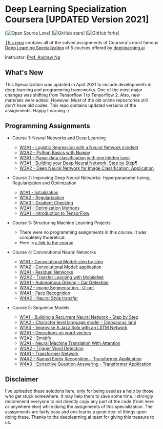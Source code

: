 # Deep Learning Specialization Coursera [UPDATED Version 2021]
[![Open Source Love](https://badges.frapsoft.com/os/v1/open-source.svg?v=103)]
[![GitHub stars](https://img.shields.io/github/stars/abdur75648/Deep-Learning-Specialization-Coursera.svg?style=social&label=Star&maxAge=2592000)]
[![GitHub forks](https://img.shields.io/github/forks/abdur75648/Deep-Learning-Specialization-Coursera.svg?style=social&label=Fork&maxAge=2592000)]

[This repo](https://github.com/abdur75648/Deep-Learning-Specialization-Coursera) contains all of the solved assignments of Coursera's most famous [Deep Learning Specialization](https://www.coursera.org/specializations/deep-learning) of 5 courses offered by [deeplearning.ai](www.deeplearning.ai)

Instructor: [Prof. Andrew Ng](www.andrewng.org)

## What's New
This Specialization was updated in April 2021 to include developments in deep learning and programming frameworks. One of the most major changes was shifting from Tensorflow 1 to Tensorflow 2. Also, new materials were added.
However, Most of the old online repositories still don't have old codes.
This repo contains updated versions of the assignments.
Happy Learning :)

## Programming Assignments
- Course 1: Neural Networks and Deep Learning

  - [W2A1 - Logistic Regression with a Neural Network mindset](https://github.com/abdur75648/Deep-Learning-Specialization-Coursera/tree/main/Neural%20Networks%20and%20Deep%20Learning/Week2/Logistic%20Regression%20as%20a%20Neural%20Network)
  - [W2A2 - Python Basics with Numpy](https://github.com/abdur75648/Deep-Learning-Specialization-Coursera/tree/main/Neural%20Networks%20and%20Deep%20Learning/Week2/Python%20Basics%20with%20Numpy)
  - [W3A1 - Planar data classification with one hidden layer](https://github.com/abdur75648/Deep-Learning-Specialization-Coursera/tree/main/Neural%20Networks%20and%20Deep%20Learning/Week3/Planar%20data%20classification%20with%20one%20hidden%20layer)
  - [W3A1 - Building your Deep Neural Network: Step by Step¶](https://github.com/abdur75648/Deep-Learning-Specialization-Coursera/tree/main/Neural%20Networks%20and%20Deep%20Learning/Week4/Building%20your%20Deep%20Neural%20Network%20-%20Step%20by%20Step)
  - [W3A2 - Deep Neural Network for Image Classification: Application](https://github.com/abdur75648/Deep-Learning-Specialization-Coursera/tree/main/Neural%20Networks%20and%20Deep%20Learning/Week4/Deep%20Neural%20Network%20Application_%20Image%20Classification)

- Course 2: Improving Deep Neural Networks: Hyperparameter tuning, Regularization and Optimization

  - [W1A1 - Initialization](https://github.com/abdur75648/Deep-Learning-Specialization-Coursera/tree/main/Improving%20Deep%20Neural%20Networks:%20Hyperparameter%20tuning%2C%20Regularization%20and%20Optimization/week5/Initialization)
  - [W1A2 - Regularization](https://github.com/abdur75648/Deep-Learning-Specialization-Coursera/tree/main/Improving%20Deep%20Neural%20Networks:%20Hyperparameter%20tuning%2C%20Regularization%20and%20Optimization/week5/Regularization)
  - [W1A3 - Gradient Checking](https://github.com/abdur75648/Deep-Learning-Specialization-Coursera/tree/main/Improving%20Deep%20Neural%20Networks:%20Hyperparameter%20tuning%2C%20Regularization%20and%20Optimization/week5/Gradient%20Checking)
  - [W2A1 - Optimization Methods](https://github.com/abdur75648/Deep-Learning-Specialization-Coursera/tree/main/Improving%20Deep%20Neural%20Networks:%20Hyperparameter%20tuning%2C%20Regularization%20and%20Optimization/week6)
  - [W3A1 - Introduction to TensorFlow](https://github.com/abdur75648/Deep-Learning-Specialization-Coursera/tree/main/Improving%20Deep%20Neural%20Networks:%20Hyperparameter%20tuning%2C%20Regularization%20and%20Optimization/week7)

- Course 3: Structuring Machine Learning Projects

  - There were no programming assignments in this course. It was completely thoeretical.
  - Here is [a link to the course](www.coursera.org/learn/machine-learning-projects)
  
- Course 4: Convolutional Neural Networks

  - [W1A1 - Convolutional Model: step by step](https://github.com/abdur75648/Deep-Learning-Specialization-Coursera/tree/main/Convolutional%20Neural%20Networks/week1/1%20Convolution_model_Step_by_Step)
  - [W1A2 - Convolutional Model: application](https://github.com/abdur75648/Deep-Learning-Specialization-Coursera/tree/main/Convolutional%20Neural%20Networks/week1/2%20Convolution_model_Applications)
  - [W2A1 - Residual Networks](https://github.com/abdur75648/Deep-Learning-Specialization-Coursera/tree/main/Convolutional%20Neural%20Networks/week2/1%20Residual_Networks)
  - [W2A2 - Transfer Learning with MobileNet](https://github.com/abdur75648/Deep-Learning-Specialization-Coursera/tree/main/Convolutional%20Neural%20Networks/week2/2%20Transfer_learning_with_MobileNet)
  - [W3A1 - Autonomous Driving - Car Detection](https://github.com/abdur75648/Deep-Learning-Specialization-Coursera/tree/main/Convolutional%20Neural%20Networks/week3/1%20Car_detection%20(Autonomous_driving))
  - [W3A2 - Image Segmentation - U-net](https://github.com/abdur75648/Deep-Learning-Specialization-Coursera/tree/main/Convolutional%20Neural%20Networks/week3/2%20Image_segmentation_Unet)
  - [W4A1 - Face Recognition](https://github.com/abdur75648/Deep-Learning-Specialization-Coursera/tree/main/Convolutional%20Neural%20Networks/week4/1%20Face_Recognitionm)
  - [W4A2 - Neural Style transfer](https://github.com/abdur75648/Deep-Learning-Specialization-Coursera/tree/main/Convolutional%20Neural%20Networks/week4/2%20Neural_Style_Transfer)
  
- Course 5: Sequence Models

  - [W1A1 - Building a Recurrent Neural Network - Step by Step](https://github.com/abdur75648/Deep-Learning-Specialization-Coursera/tree/main/Sequence%20Models/week1/w1a1)
  - [W1A2 - Character level language model - Dinosaurus land](https://github.com/abdur75648/Deep-Learning-Specialization-Coursera/tree/main/Sequence%20Models/week1/w1a2)
  - [W1A3 - Improvise A Jazz Solo with an LSTM  Network](https://github.com/abdur75648/Deep-Learning-Specialization-Coursera/tree/main/Sequence%20Models/week1/w1a3)
  - [W2A1 - Operations on word vectors](https://github.com/abdur75648/Deep-Learning-Specialization-Coursera/tree/main/Sequence%20Models/week2/w2a1)
  - [W2A2 - Emojify](https://github.com/abdur75648/Deep-Learning-Specialization-Coursera/tree/main/Sequence%20Models/week2/w2a2)
  - [W3A1 - Neural Machine Translation With Attention](https://github.com/abdur75648/Deep-Learning-Specialization-Coursera/tree/main/Sequence%20Models/week3/w3a1)
  - [W3A2 - Trigger Word Detection](https://github.com/abdur75648/Deep-Learning-Specialization-Coursera/tree/main/Sequence%20Models/week3/w3a2)
  - [W4A1 - Transformer Network](https://github.com/abdur75648/Deep-Learning-Specialization-Coursera/tree/main/Sequence%20Models/week4/w4a1)
  - [W4A2 - Named Entity Recognition - Transformer Application](https://github.com/abdur75648/Deep-Learning-Specialization-Coursera/tree/main/Sequence%20Models/week4/w4a2)
  - [W4A3 - Extractive Question Answering - Transformer Application](https://github.com/abdur75648/Deep-Learning-Specialization-Coursera/tree/main/Sequence%20Models/week4/w4a3)

## Disclaimer
I've uploaded these solutions here, only for being used as a help by those who get stuck somewhere. It may help them to save some time. I strongly recommend everyone to not directly copy any part of the code (from here or anywhere else) while doing the assignments of this specialization. The assignments are fairly easy and one learns a great deal of things upon doing these. Thanks to the deeplearning.ai team for giving this treasure to us.
